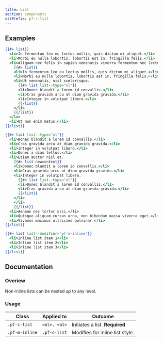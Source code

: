 ```yaml
---
title: List
section: components
cssPrefix: pf-c-list
---
```


## Examples
```hbs title=Unordered
{{#> list}}
  <li>In fermentum leo eu lectus mollis, quis dictum mi aliquet.</li>
  <li>Morbi eu nulla lobortis, lobortis est in, fringilla felis.</li>
  <li>Aliquam nec felis in sapien venenatis viverra fermentum nec lectus.
    {{#> list}}
    <li>In fermentum leo eu lectus mollis, quis dictum mi aliquet.</li>
    <li>Morbi eu nulla lobortis, lobortis est in, fringilla felis.</li>
    <li>Ut venenatis, nisl scelerisque.
      {{#> list list--type="ol"}}
      <li>Donec blandit a lorem id convallis.</li>
      <li>Cras gravida arcu at diam gravida gravida.</li>
      <li>Integer in volutpat libero.</li>
      {{/list}}
    </li>
    {{/list}}
  </li>
  <li>Ut non enim metus.</li>
{{/list}}
```

```hbs title=Ordered
{{#> list list--type="ol"}}
  <li>Donec blandit a lorem id convallis.</li>
  <li>Cras gravida arcu at diam gravida gravida.</li>
  <li>Integer in volutpat libero.</li>
  <li>Donec a diam tellus.</li>
  <li>Etiam auctor nisl et.
    {{#> list newcontext}}
    <li>Donec blandit a lorem id convallis.</li>
    <li>Cras gravida arcu at diam gravida gravida.</li>
    <li>Integer in volutpat libero.
      {{#> list list--type="ol"}}
      <li>Donec blandit a lorem id convallis.</li>
      <li>Cras gravida arcu at diam gravida gravida.</li>
      {{/list}}
    </li>
    </li>
    {{/list}}
  <li>Aenean nec tortor orci.</li>
  <li>Quisque aliquam cursus urna, non bibendum massa viverra eget.</li>
  <li>Vivamus maximus ultricies pulvinar.</li>
{{/list}}
```

```hbs title=Inline
{{#> list list--modifier="pf-m-inline"}}
  <li>Inline list item 1</li>
  <li>Inline list item 2</li>
  <li>Inline list item 3</li>
{{/list}}
```

## Documentation
### Overiew
Non-inline lists can be nested up to any level.

### Usage
| Class | Applied to | Outcome |
| -- | -- | -- |
| `.pf-c-list` | `<ul>, <ol>` | Initiates a list. **Required**  |
| `.pf-m-inline` | `.pf-c-list` |  Modifies for inline list style. |